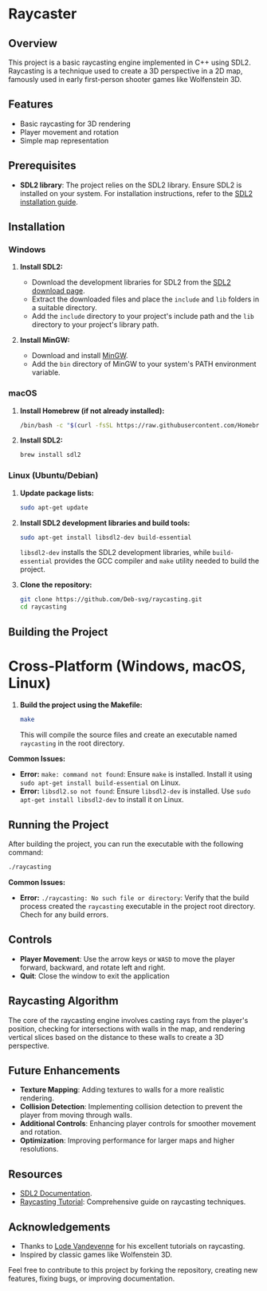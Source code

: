 # Raycaster

## Overview
This project is a basic raycasting engine implemented in C++ using SDL2. Raycasting is a technique used to create a 3D perspective in a 2D map, famously used in early first-person shooter games like Wolfenstein 3D.

## Features
- Basic raycasting for 3D rendering
- Player movement and rotation
- Simple map representation

## Prerequisites
- **SDL2 library**: The project relies on the SDL2 library. Ensure SDL2 is installed on your system. For installation instructions, refer to the [SDL2 installation guide](https://wiki.libsdl.org/Installation).

## Installation

### Windows
1. **Install SDL2:**
   - Download the development libraries for SDL2 from the [SDL2 download page](https://www.libsdl.org/download-2.0.php).
   - Extract the downloaded files and place the `include` and `lib` folders in a suitable directory.
   - Add the `include` directory to your project's include path and the `lib` directory to your project's library path.

2. **Install MinGW:**
   - Download and install [MinGW](http://www.mingw.org/).
   - Add the `bin` directory of MinGW to your system's PATH environment variable.

### macOS
1. **Install Homebrew (if not already installed):**
   ```bash
   /bin/bash -c "$(curl -fsSL https://raw.githubusercontent.com/Homebrew/install/HEAD/install.sh)"
   ```
   
2.  **Install SDL2:**
    ```bash
    brew install sdl2
    ```

### Linux (Ubuntu/Debian)
1. **Update package lists:**
   ```bash
   sudo apt-get update
   ```
   
2. **Install SDL2 development libraries and build tools:**
   ```bash
   sudo apt-get install libsdl2-dev build-essential
   ```
   `libsdl2-dev` installs the SDL2 development libraries, while `build-essential` provides the GCC compiler and `make` utility needed to build the project.

3. **Clone the repository:**
   ```bash
   git clone https://github.com/Deb-svg/raycasting.git
   cd raycasting
   ```

## Building the Project
# Cross-Platform (Windows, macOS, Linux)
1. **Build the project using the Makefile:**
   ```bash
   make
   ```
   This will compile the source files and create an executable named `raycasting` in the root directory.

**Common Issues:**
- **Error:** `make: command not found`: Ensure `make` is installed. Install it using `sudo apt-get install build-essential` on Linux.
- **Error:** `libsdl2.so not found`: Ensure `libsdl2-dev` is installed. Use `sudo apt-get install libsdl2-dev` to install it on Linux.

## Running the Project
After building the project, you can run the executable with the following command:
```bash
./raycasting
```

**Common Issues:**
- **Error:** `./raycasting: No such file or directory`: Verify that the build process created the `raycasting` executable in the project root directory. Chech for any build errors.

## Controls
- **Player Movement**: Use the arrow keys or `WASD` to move the player forward, backward, and rotate left and right.
- **Quit**: Close the window to exit the application

## Raycasting Algorithm
The core of the raycasting engine involves casting rays from the player's position, checking for intersections with walls in the map, and rendering vertical slices based on the distance to these walls to create a 3D perspective.

## Future Enhancements
- **Texture Mapping**: Adding textures to walls for a more realistic rendering.
- **Collision Detection**: Implementing collision detection to prevent the player from moving through walls.
- **Additional Controls**: Enhancing player controls for smoother movement and rotation.
- **Optimization**: Improving performance for larger maps and higher resolutions.

## Resources
- [SDL2 Documentation](https://wiki.libsdl.org/SDL2/FrontPage).
- [Raycasting Tutorial](https://lodev.org/cgtutor/raycasting.html): Comprehensive guide on raycasting techniques.

## Acknowledgements
- Thanks to [Lode Vandevenne](https://lodev.org/) for his excellent tutorials on raycasting.
- Inspired by classic games like Wolfenstein 3D.

Feel free to contribute to this project by forking the repository, creating new features, fixing bugs, or improving documentation.
